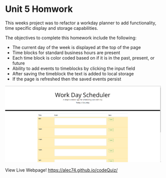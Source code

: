 # Unit 5 Homwork

This weeks project was to refactor a workday planner to add functionality, time specific display and storage capabilities.

The objectives to complete this homework include the following:
* The current day of the week is displayed at the top of the page
* Time blocks for standard business hours are present
* Each time block is color coded based on if it is in the past, present, or future
* Ability to add events to timeblocks by clicking the input field
* After saving the timeblock the text is added to local storage
* If the page is refreshed then the saved events persist

![image of webpage](images/demo.png)

View Live Webpage!
https://alec74.github.io/codeQuiz/